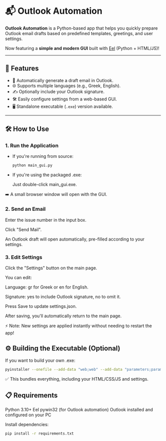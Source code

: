 # 📬 Outlook Automation

**Outlook Automation** is a Python-based app that helps you quickly prepare Outlook email drafts based on predefined templates, greetings, and user settings.

Now featuring a **simple and modern GUI** built with [Eel](https://github.com/ChrisKnott/Eel) (Python + HTML/JS)!

---

## 🚀 Features

- 📧 Automatically generate a draft email in Outlook.
- 🌐 Supports multiple languages (e.g., Greek, English).
- ✍️ Optionally include your Outlook signature.
- 🛠 Easily configure settings from a web-based GUI.
- 🖥️ Standalone executable (`.exe`) version available.

---

## 🛠 How to Use

### 1. Run the Application

- If you're running from source:
  ```bash
  python main_gui.py
  ```
- If you're using the packaged .exe:

  Just double-click main_gui.exe.

➡️ A small browser window will open with the GUI.

### 2. Send an Email
  Enter the issue number in the input box.

  Click "Send Mail".

  An Outlook draft will open automatically, pre-filled according to your settings.

### 3. Edit Settings
  Click the "Settings" button on the main page.

  You can edit:

  Language: gr for Greek or en for English.

  Signature: yes to include Outlook signature, no to omit it.

  Press Save to update settings.json.

  After saving, you'll automatically return to the main page.

  ⚡ Note:
  New settings are applied instantly without needing to restart the app!

## ⚙️ Building the Executable (Optional)
If you want to build your own .exe:
```bash
pyinstaller --onefile --add-data "web;web" --add-data "parameters;parameters" main_gui.py
```
✅ This bundles everything, including your HTML/CSS/JS and settings.

## 📋 Requirements
Python 3.10+
Eel
pywin32 (for Outlook automation)
Outlook installed and configured on your PC

Install dependencies:
```bash
pip install -r requirements.txt
```